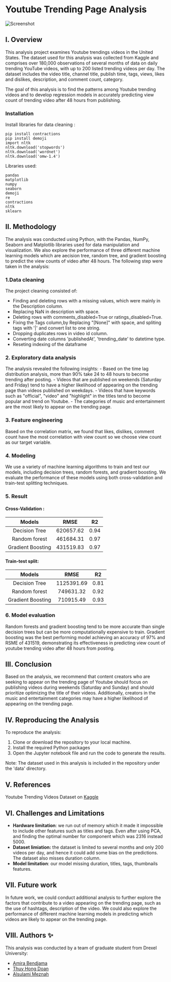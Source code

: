 # Youtube Trending Page Analysis 
![Screenshot](https://wallpapercave.com/dwp1x/wp2212251.png)

## I. Overview
This analysis project examines Youtube trendings videos in the United States. The dataset used for this analysis was collected from Kaggle and comprises over 180,000 observations of several months of data on daily trending YouTube videos, with up to 200 listed trending videos per day. The dataset includes the video title, channel title, publish time, tags, views, likes and dislikes, description, and comment count, category.

The goal of this analysis is to find the patterns among Youtube trending videos and to develop regression models in accurately predicting view count of trending video after 48 hours from publishing.

### Installation
Install libraries for data cleaning : 
```
pip install contractions
pip install demoji
import nltk
nltk.download('stopwords')
nltk.download('wordnet')
nltk.download('omw-1.4')
```  
Libraries used:
``` 
pandas
matplotlib
numpy
seaborn
demoji
re
contractions
nltk
sklearn

``` 

## II. Methodology
The analysis was conducted using Python, with the Pandas, NumPy, Seaborn and Matplotlib libraries used for data manipulation and visualization. We also explore the performance of three different machine learning models which are aecision tree, random tree, and gradient boosting to predict the view counts of video after 48 hours. The following step were taken in the analysis: 

### 1.Data cleaning
 The project cleaning consisted of: 
- Finding and deleting rows with a missing values, which were mainly in the Description column. 
- Replacing NaN in description with space.
- Deleting rows with comments_disabled=True or ratings_disabled=True.
- Fixing the Tags column,by Replacing "[None]" with space, and spliting tags with '|' and convert list to one string.
- Dropping duplicates rows in video id column.
- Converting date columns 'publishedAt', 'trending_date' to datetime type.
- Reseting indexing of the dataframe
### 2. Exploratory data analysis
The analysis revealed the following insights:
    - Based on the time lag distribution analysis, more than 90% take 24 to 48 hours to become trending after posting.
    - Videos that are published on weekends (Saturday and Friday) tend to have a higher likelihood of appearing on the trending page than videos published on weekdays.
    - Videos that have keywords such as "official", "video" and "highlight" in the titles tend to become popular and trend on Youtube.
    - The categories of music and entertainment are the most likely to appear on the trending page.
### 3. Feature engineering
Based on the correlation matrix, we found that likes, dislikes, comment count have the most correlation with view count so we choose view count as our target variable. 
### 4. Modeling
We use a variety of machine learning algorithms to train and test our models, including decision trees, random forests, and gradient boosting. We evaluate the performance of these models using both cross-validation and train-test splitting techniques.
### 5. Result

#### Cross-Validation :
| Models       |  RMSE | R2|
| :-------------: |:-------------:| :-----:|
| Decision Tree| 620657.62  |  0.94|
| Random forest| 461684.31 | 0.97|
|Gradient Boosting|  431519.83 | 0.97|

#### Train-test split:
| Models       |  RMSE | R2|
| :-------------: |:-------------:| :-----:|
| Decision Tree| 1125391.69  |  0.81|
| Random forest| 749631.32 | 0.92|
|Gradient Boosting|  710915.49 | 0.93|


### 6. Model evaluation
Random forests and gradient boosting tend to be more accurate than single decision trees but can be more computationally expensive to train.
Gradient boosting was the best performing model achieving an accuracy of 97% and RSME of 431519, demonstrating its effectiveness in predicting view count of youtube trending video after 48 hours from posting.

## III. Conclusion
Based on the analysis, we recommend that content creators who are seeking to appear on the trending page of Youtube should focus on publishing videos during weekends (Saturday and Sunday) and should prioritize optimizing the title of their videos. Additionally, creators in the music and entertainment categories may have a higher likelihood of appearing on the trending page.

## IV. Reproducing the Analysis
To reproduce the analysis:

1. Clone or download the repository to your local machine.
2. Install the required Python packages 
3. Open the Jupyter notebook file and run the code to generate the results.

Note: The dataset used in this analysis is included in the repository under the 'data' directory.

## V. References
Youtube Trending Videos Dataset on [Kaggle](https://www.kaggle.com/datasets/rsrishav/youtube-trending-video-dataset)

## VI. Challenges and Limitations
- **Hardware limitation**: we run out of memory which it made it impossible to include other features such as titles and tags. Even after using PCA, and finding the optimal number for component which was 2316 instead 5000.
- **Dataset limiation:** the dataset is limited to several months and only 200 videos per day, and hence it could add some bias on the predictions. The dataset also misses duration column.
- **Model limitation**: our model missing duration, titles, tags, thumbnails features.

  
## VII. Future work
In future work, we could conduct additional analysis to further explore the factors that contribute to a video appearing on the trending page, such as the use of hashtags, description of the video. We could also explore the performance of different machine learning models in predicting which videos are likely to appear on the trending page.

## VIII. Authors ✨

This analysis was conducted by a team of graduate student from Drexel University:

- [Amira Bendjama](ab4745@drexel.edu)
- [Thuy Hong Doan](td688@drexel.edu)
- [Alsulami Meznah](mha54@drexel.edu)
